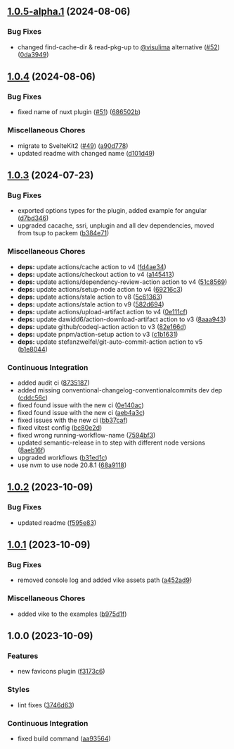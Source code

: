 ## [1.0.5-alpha.1](https://github.com/anolilab/unplugin-favicons/compare/v1.0.4...v1.0.5-alpha.1) (2024-08-06)

### Bug Fixes

* changed find-cache-dir & read-pkg-up to [@visulima](https://github.com/visulima) alternative ([#52](https://github.com/anolilab/unplugin-favicons/issues/52)) ([0da3949](https://github.com/anolilab/unplugin-favicons/commit/0da39499aca4a0b21a16514a500c3d8d3670ac14))

## [1.0.4](https://github.com/anolilab/unplugin-favicons/compare/v1.0.3...v1.0.4) (2024-08-06)

### Bug Fixes

* fixed name of nuxt plugin ([#51](https://github.com/anolilab/unplugin-favicons/issues/51)) ([686502b](https://github.com/anolilab/unplugin-favicons/commit/686502b9ff4cfafe942a40f99621c4734ddaf068))

### Miscellaneous Chores

* migrate to SvelteKit2 ([#49](https://github.com/anolilab/unplugin-favicons/issues/49)) ([a90d778](https://github.com/anolilab/unplugin-favicons/commit/a90d778dfcca5c326ff09ef8ade4823e432d3085))
* updated readme with changed name ([d101d49](https://github.com/anolilab/unplugin-favicons/commit/d101d49917353dd8c3eebd3894b50a134b60f5ca))

## [1.0.3](https://github.com/anolilab/unplugin-favicons/compare/v1.0.2...v1.0.3) (2024-07-23)

### Bug Fixes

* exported options types for the plugin, added example for angular ([d7bd346](https://github.com/anolilab/unplugin-favicons/commit/d7bd34686867c0ae4281c2e54079d57fcf12946d))
* upgraded cacache, ssri, unplugin and all dev dependencies, moved from tsup to packem ([b384e71](https://github.com/anolilab/unplugin-favicons/commit/b384e71880294d84af1dd0f24dfb81d2d6658202))

### Miscellaneous Chores

* **deps:** update actions/cache action to v4 ([fd4ae34](https://github.com/anolilab/unplugin-favicons/commit/fd4ae34c4bafc52de3af2e2fb21b2532c4566ac7))
* **deps:** update actions/checkout action to v4 ([a145413](https://github.com/anolilab/unplugin-favicons/commit/a145413a8d86805686e8ced9dce98436802cec95))
* **deps:** update actions/dependency-review-action action to v4 ([51c8569](https://github.com/anolilab/unplugin-favicons/commit/51c8569885d5e97e261a6490ec986b6d32ab0446))
* **deps:** update actions/setup-node action to v4 ([69216c3](https://github.com/anolilab/unplugin-favicons/commit/69216c3abc8481636b7d4383aed1e6e44052bf7b))
* **deps:** update actions/stale action to v8 ([5c61363](https://github.com/anolilab/unplugin-favicons/commit/5c61363501f8e21c8bf92a0c105961a4ed202fd9))
* **deps:** update actions/stale action to v9 ([582d694](https://github.com/anolilab/unplugin-favicons/commit/582d6948db9f211c9b175de08d63a3b8327e9fba))
* **deps:** update actions/upload-artifact action to v4 ([0e111cf](https://github.com/anolilab/unplugin-favicons/commit/0e111cf6152fc5517965f1731a6f41632ba0ed27))
* **deps:** update dawidd6/action-download-artifact action to v3 ([8aaa943](https://github.com/anolilab/unplugin-favicons/commit/8aaa943e9fcf7dfe1b6f59e9056f257460ba780b))
* **deps:** update github/codeql-action action to v3 ([82e166d](https://github.com/anolilab/unplugin-favicons/commit/82e166d3f1bd7f67af8be6a868149ac691813533))
* **deps:** update pnpm/action-setup action to v3 ([c1b1631](https://github.com/anolilab/unplugin-favicons/commit/c1b1631d4181803d69ee85465db8a1b821d543e7))
* **deps:** update stefanzweifel/git-auto-commit-action action to v5 ([b1e8044](https://github.com/anolilab/unplugin-favicons/commit/b1e804456108ed35b49d14ba21c9f4f1d7c1cbe0))

### Continuous Integration

* added audit ci ([8735187](https://github.com/anolilab/unplugin-favicons/commit/8735187f59a1a9fb0a8cb5870a4cc0e8cd0a0eb0))
* added missing conventional-changelog-conventionalcommits dev dep ([cddc56c](https://github.com/anolilab/unplugin-favicons/commit/cddc56c483292062ca0c134afec9eaa54a260b32))
* fixed found issue with the new ci ([0e140ac](https://github.com/anolilab/unplugin-favicons/commit/0e140acb9d1d43fa1548a0b360189dac348032cc))
* fixed found issue with the new ci ([aeb4a3c](https://github.com/anolilab/unplugin-favicons/commit/aeb4a3cb7122445d749f9fc930ce09d5a85bbdad))
* fixed issues with the new ci ([bb37caf](https://github.com/anolilab/unplugin-favicons/commit/bb37caffdbc7d738e59c0af29b7777e9ff9ec084))
* fixed vitest config ([bc80e2d](https://github.com/anolilab/unplugin-favicons/commit/bc80e2d458c1e56d279969694a402dc3b4a67135))
* fixed wrong running-workflow-name ([7594bf3](https://github.com/anolilab/unplugin-favicons/commit/7594bf3a167fde8b48dc5b482d2e71e2a1666ff9))
* updated semantic-release in to step with different node versions ([8aeb16f](https://github.com/anolilab/unplugin-favicons/commit/8aeb16f0f669e6432dbb63a9c9ee65451ae38f81))
* upgraded workflows ([b31ed1c](https://github.com/anolilab/unplugin-favicons/commit/b31ed1c5195be58205d0b31c7003dba9cdf12091))
* use nvm to use node 20.8.1 ([68a9118](https://github.com/anolilab/unplugin-favicons/commit/68a9118dddd423bc3e103a5f9eb4e348e928ffb4))

## [1.0.2](https://github.com/anolilab/unplugin-favicons/compare/v1.0.1...v1.0.2) (2023-10-09)


### Bug Fixes

* updated readme ([f595e83](https://github.com/anolilab/unplugin-favicons/commit/f595e8372617f78ddaec6f8e31fa79aa1a665688))

## [1.0.1](https://github.com/anolilab/unplugin-favicons/compare/v1.0.0...v1.0.1) (2023-10-09)


### Bug Fixes

* removed console log and added vike assets path ([a452ad9](https://github.com/anolilab/unplugin-favicons/commit/a452ad9429b898ad353c69c159f70e5cb8e0e11c))


### Miscellaneous Chores

* added vike to the examples ([b975d1f](https://github.com/anolilab/unplugin-favicons/commit/b975d1f17e51c54da2ff3fcb57c0a5f8c565babe))

## 1.0.0 (2023-10-09)


### Features

* new favicons plugin ([f3173c6](https://github.com/anolilab/unplugin-favicons/commit/f3173c6847282a4f0fd39b780c992e679e51374a))


### Styles

* lint fixes ([3746d63](https://github.com/anolilab/unplugin-favicons/commit/3746d6388cd2790ff14b264b753a2c0484a644bf))


### Continuous Integration

* fixed build command ([aa93564](https://github.com/anolilab/unplugin-favicons/commit/aa935644b0cc6f3dc8996b4fef7d2d5a41f57ef9))
